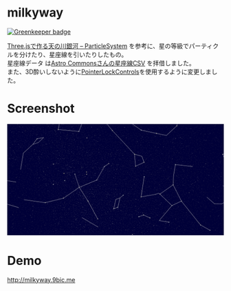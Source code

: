 # milkyway

[![Greenkeeper badge](https://badges.greenkeeper.io/9bic/milkyway.svg)](https://greenkeeper.io/)

[Three.jsで作る天の川銀河 – ParticleSystem](http://washitake.com/blog/archives/224) を参考に、星の等級でパーティクルを分けたり、星座線を引いたりしたもの。  
星座線データ は[Astro Commonsさんの星座線CSV](http://astronomy.webcrow.jp/hip/hip_constellation_line.csv) を拝借しました。  
また、3D酔いしないように[PointerLockControls](https://github.com/mrdoob/three.js/blob/master/examples/js/controls/PointerLockControls.js)を使用するように変更しました。

# Screenshot
![screenshot](./mw.png)

# Demo
http://milkyway.9bic.me
